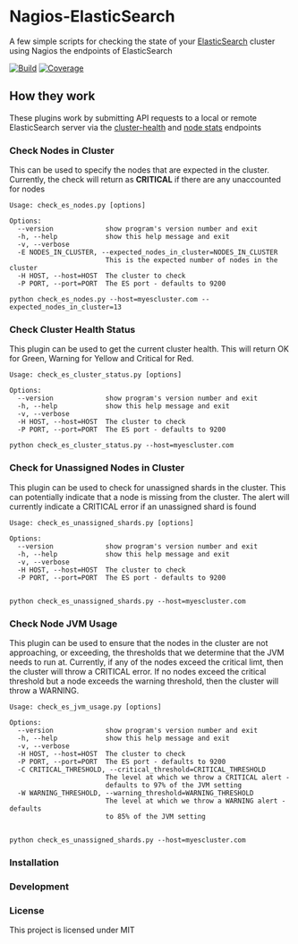 # Nagios-ElasticSearch

A few simple scripts for checking the state of your [ElasticSearch] cluster using Nagios the  endpoints of ElasticSearch

[![Build](https://api.travis-ci.com/pad92/nagios-elasticsearch.svg?branch=master)](https://travis-ci.com/github/pad92/nagios-elasticsearch)
[![Coverage](https://coveralls.io/repos/github/pad92/nagios-elasticsearch/badge.svg?branch=master)](https://coveralls.io/github/pad92/nagios-elasticsearch)

## How they work

These plugins work by submitting API requests to a local or remote
ElasticSearch server via the [cluster-health] and [node stats] endpoints

### Check Nodes in Cluster

This can be used to specify the nodes that are expected in the cluster. Currently, the check will return as **CRITICAL** if there are any unaccounted for nodes

```
Usage: check_es_nodes.py [options]

Options:
  --version             show program's version number and exit
  -h, --help            show this help message and exit
  -v, --verbose
  -E NODES_IN_CLUSTER, --expected_nodes_in_cluster=NODES_IN_CLUSTER
                        This is the expected number of nodes in the cluster
  -H HOST, --host=HOST  The cluster to check
  -P PORT, --port=PORT  The ES port - defaults to 9200

python check_es_nodes.py --host=myescluster.com --expected_nodes_in_cluster=13
```

### Check Cluster Health Status

This plugin can be used to get the current cluster health. This will return OK for Green, Warning for Yellow and Critical for Red.


```
Usage: check_es_cluster_status.py [options]

Options:
  --version             show program's version number and exit
  -h, --help            show this help message and exit
  -v, --verbose
  -H HOST, --host=HOST  The cluster to check
  -P PORT, --port=PORT  The ES port - defaults to 9200

python check_es_cluster_status.py --host=myescluster.com
```

### Check for Unassigned Nodes in Cluster

This plugin can be used to check for unassigned shards in the cluster. This can potentially indicate that a node is missing from the cluster. The alert will currently indicate a CRITICAL error if an unassigned shard is found

```
Usage: check_es_unassigned_shards.py [options]

Options:
  --version             show program's version number and exit
  -h, --help            show this help message and exit
  -v, --verbose
  -H HOST, --host=HOST  The cluster to check
  -P PORT, --port=PORT  The ES port - defaults to 9200


python check_es_unassigned_shards.py --host=myescluster.com
```

### Check Node JVM Usage

This plugin can be used to ensure that the nodes in the cluster are not approaching, or exceeding, the thresholds that we determine that the JVM needs to run at. Currently, if any of the nodes exceed the critical limt, then the cluster will throw a CRITICAL error. If no nodes exceed the critical threshold but a node exceeds the warning threshold, then the cluster will throw a WARNING.

```
Usage: check_es_jvm_usage.py [options]

Options:
  --version             show program's version number and exit
  -h, --help            show this help message and exit
  -v, --verbose
  -H HOST, --host=HOST  The cluster to check
  -P PORT, --port=PORT  The ES port - defaults to 9200
  -C CRITICAL_THRESHOLD, --critical_threshold=CRITICAL_THRESHOLD
                        The level at which we throw a CRITICAL alert -
                        defaults to 97% of the JVM setting
  -W WARNING_THRESHOLD, --warning_threshold=WARNING_THRESHOLD
                        The level at which we throw a WARNING alert - defaults
                        to 85% of the JVM setting


python check_es_unassigned_shards.py --host=myescluster.com
```

### Installation

### Development

### License
This project is licensed under MIT

 [cluster-health]: http://www.elasticsearch.org/guide/reference/api/admin-cluster-health.html
 [node stats]: http://www.elasticsearch.org/guide/en/elasticsearch/reference/current/cluster-nodes-stats.html
 [ElasticSearch]: http://www.elasticsearch.org/

